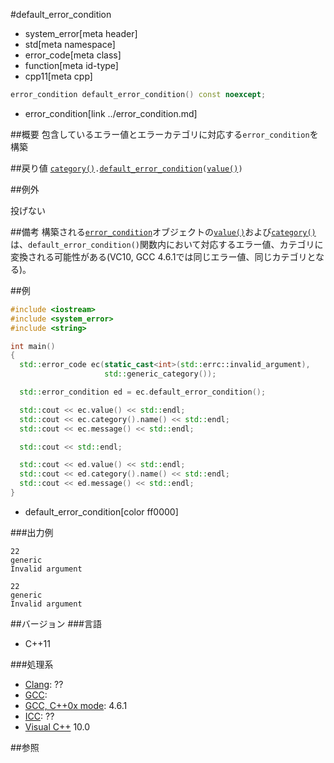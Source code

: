 #default_error_condition
* system_error[meta header]
* std[meta namespace]
* error_code[meta class]
* function[meta id-type]
* cpp11[meta cpp]

```cpp
error_condition default_error_condition() const noexcept;
```
* error_condition[link ../error_condition.md]

##概要
包含しているエラー値とエラーカテゴリに対応する`error_condition`を構築


##戻り値
[`category()`](./category.md)`.`[`default_error_condition`](../error_category/default_error_condition.md)`(`[`value()`](./value.md)`)`


##例外

投げない

##備考
構築される[`error_condition`](../error_condition.md)オブジェクトの[`value()`](../error_condition/value.md)および[`category()`](../error_condition/category.md)は、`default_error_condition()`関数内において対応するエラー値、カテゴリに変換される可能性がある(VC10, GCC 4.6.1では同じエラー値、同じカテゴリとなる)。


##例
```cpp
#include <iostream>
#include <system_error>
#include <string>

int main()
{
  std::error_code ec(static_cast<int>(std::errc::invalid_argument),
                     std::generic_category());

  std::error_condition ed = ec.default_error_condition();

  std::cout << ec.value() << std::endl;
  std::cout << ec.category().name() << std::endl;
  std::cout << ec.message() << std::endl;

  std::cout << std::endl;

  std::cout << ed.value() << std::endl;
  std::cout << ed.category().name() << std::endl;
  std::cout << ed.message() << std::endl;
}
```
* default_error_condition[color ff0000]

###出力例
```
22
generic
Invalid argument

22
generic
Invalid argument
```

##バージョン
###言語
- C++11

###処理系
- [Clang](/implementation.md#clang): ??
- [GCC](/implementation.md#gcc): 
- [GCC, C++0x mode](/implementation.md#gcc): 4.6.1
- [ICC](/implementation.md#icc): ??
- [Visual C++](/implementation.md#visual_cpp) 10.0


##参照
